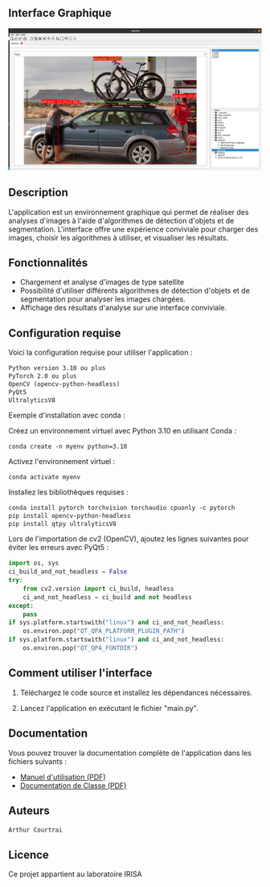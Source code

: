 ## Interface Graphique

![Interface Screenshot](Image/Capture.png)

## Description

 L'application est un environnement graphique qui permet de réaliser des analyses d'images à l'aide d'algorithmes de détection d'objets et de segmentation. L'interface offre une expérience conviviale pour charger des images, choisir les algorithmes à utiliser, et visualiser les résultats.

## Fonctionnalités
 
- Chargement et analyse d'images de type satellite
- Possibilité d'utiliser différents algorithmes de détection d'objets et de segmentation pour analyser les images chargées.
- Affichage des résultats d'analyse sur une interface conviviale.

## Configuration requise


Voici la configuration requise pour utiliser l'application :

    Python version 3.10 ou plus
    PyTorch 2.0 ou plus
    OpenCV (opencv-python-headless)
    PyQt5
    UltralyticsV8

Exemple d'installation avec conda :

Créez un environnement virtuel avec Python 3.10 en utilisant Conda :

    conda create -n myenv python=3.10

Activez l'environnement virtuel :

    conda activate myenv

Installez les bibliothèques requises :


    conda install pytorch torchvision torchaudio cpuonly -c pytorch
    pip install opencv-python-headless
    pip install qtpy ultralyticsV8

Lors de l'importation de cv2 (OpenCV), ajoutez les lignes suivantes pour éviter les erreurs avec PyQt5 :

```python
import os, sys
ci_build_and_not_headless = False
try:
    from cv2.version import ci_build, headless
    ci_and_not_headless = ci_build and not headless
except:
    pass
if sys.platform.startswith("linux") and ci_and_not_headless:
    os.environ.pop("QT_QPA_PLATFORM_PLUGIN_PATH")
if sys.platform.startswith("linux") and ci_and_not_headless:
    os.environ.pop("QT_QPA_FONTDIR")
```
## Comment utiliser l'interface

1. Téléchargez le code source et installez les dépendances nécessaires.

2. Lancez l'application en exécutant le fichier "main.py".


## Documentation

Vous pouvez trouver la documentation complète de l'application dans les fichiers suivants :

- [Manuel d'utilisation (PDF)](Help/Manuelle_utilisation.pdf)
- [Documentation de Classe (PDF)](Help/Class_Documentation.pdf)

## Auteurs

    Arthur Courtrai 

## Licence

Ce projet appartient au laboratoire IRISA




